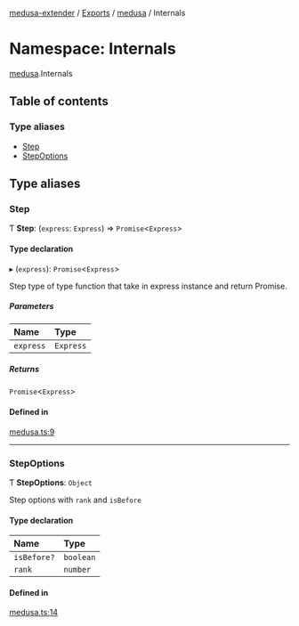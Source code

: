[medusa-extender](../README.md) / [Exports](../modules.md) / [medusa](medusa.md) / Internals

# Namespace: Internals

[medusa](medusa.md).Internals

## Table of contents

### Type aliases

- [Step](medusa.Internals.md#step)
- [StepOptions](medusa.Internals.md#stepoptions)

## Type aliases

### Step

Ƭ **Step**: (`express`: `Express`) => `Promise`<`Express`\>

#### Type declaration

▸ (`express`): `Promise`<`Express`\>

Step type of type function that take in express instance and return Promise<Express>.

##### Parameters

| Name | Type |
| :------ | :------ |
| `express` | `Express` |

##### Returns

`Promise`<`Express`\>

#### Defined in

[medusa.ts:9](https://github.com/adrien2p/medusa-extender/blob/7acbd92/src/medusa.ts#L9)

___

### StepOptions

Ƭ **StepOptions**: `Object`

Step options with `rank` and `isBefore`

#### Type declaration

| Name | Type |
| :------ | :------ |
| `isBefore?` | `boolean` |
| `rank` | `number` |

#### Defined in

[medusa.ts:14](https://github.com/adrien2p/medusa-extender/blob/7acbd92/src/medusa.ts#L14)
